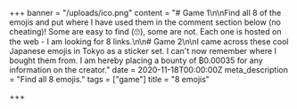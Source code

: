 +++
banner = "/uploads/ico.png"
content = "# Game 1\n\nFind all 8 of the emojis and put where I have used them in the comment section below (no cheating)! Some are easy to find (🙄), some are not. Each one is hosted on the web - I am looking for 8 links.\n\n# Game 2\n\nI came across these cool Japanese emojis in Tokyo as a sticker set. I can't now remember where I bought them from. I am hereby placing a bounty of ₿0.00035 for any information on the creator."
date = 2020-11-18T00:00:00Z
meta_description = "Find all 8 emojis."
tags = ["game"]
title = "8 emojis"

+++
